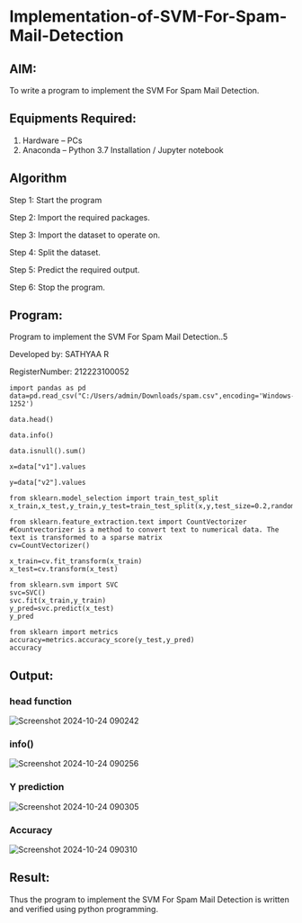 # Implementation-of-SVM-For-Spam-Mail-Detection

## AIM:
To write a program to implement the SVM For Spam Mail Detection.

## Equipments Required:
1. Hardware – PCs
2. Anaconda – Python 3.7 Installation / Jupyter notebook

## Algorithm

Step 1: Start the program

Step 2: Import the required packages.

Step 3: Import the dataset to operate on.

Step 4: Split the dataset.

Step 5: Predict the required output.

Step 6: Stop the program.

## Program:

Program to implement the SVM For Spam Mail Detection..5

Developed by: SATHYAA R

RegisterNumber: 212223100052

```
import pandas as pd
data=pd.read_csv("C:/Users/admin/Downloads/spam.csv",encoding='Windows-1252')

data.head()

data.info()

data.isnull().sum()

x=data["v1"].values

y=data["v2"].values

from sklearn.model_selection import train_test_split
x_train,x_test,y_train,y_test=train_test_split(x,y,test_size=0.2,random_state=0)

from sklearn.feature_extraction.text import CountVectorizer
#Countvectorizer is a method to convert text to numerical data. The text is transformed to a sparse matrix
cv=CountVectorizer()

x_train=cv.fit_transform(x_train)
x_test=cv.transform(x_test)

from sklearn.svm import SVC
svc=SVC()
svc.fit(x_train,y_train)
y_pred=svc.predict(x_test)
y_pred

from sklearn import metrics
accuracy=metrics.accuracy_score(y_test,y_pred)
accuracy
```


## Output:

### head function
![Screenshot 2024-10-24 090242](https://github.com/user-attachments/assets/0d611ebe-0cdd-4483-8b55-91580fc911d0)

### info()
![Screenshot 2024-10-24 090256](https://github.com/user-attachments/assets/50ac310b-7aec-4fdc-baa7-60c532f6c428)

### Y prediction
![Screenshot 2024-10-24 090305](https://github.com/user-attachments/assets/1bc99e94-69bd-4ed0-9295-3fa7c1e9f702)

### Accuracy
![Screenshot 2024-10-24 090310](https://github.com/user-attachments/assets/f79527e2-099f-4bf9-869c-f11fbbf7aa8b)


## Result:
Thus the program to implement the SVM For Spam Mail Detection is written and verified using python programming.
